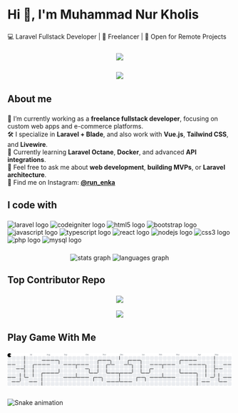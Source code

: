 <h1 align="left">Hi 👋, I'm Muhammad Nur Kholis</h1>

###

<p align="left">💻 Laravel Fullstack Developer | 🎯 Freelancer | 🚀 Open for Remote Projects</p>

###

<div align="center">
  <img height="100" src="https://media3.giphy.com/media/v1.Y2lkPTc5MGI3NjExMm53djI2NGg5OGxuMjVqaWZydnR5ZHdyZ3U2MXduZWhsaWZ4NTB1eCZlcD12MV9pbnRlcm5hbF9naWZfYnlfaWQmY3Q9Zw/3o6wNZz5H7d1dcxVhC/giphy.gif"  />
</div>

###

<div align="center">
  <img src="https://visitor-badge.laobi.icu/badge?page_id=KholisEnka22.KholisEnka22&left_color=chocolate&right_color=brown"  />
</div>

###

<h2 align="left">About me</h2>

###

<p align="left">
  🔭 I’m currently working as a <strong>freelance fullstack developer</strong>, focusing on custom web apps and e-commerce platforms.<br>
  🛠️ I specialize in <strong>Laravel + Blade</strong>, and also work with <strong>Vue.js</strong>, <strong>Tailwind CSS</strong>, and <strong>Livewire</strong>.<br>
  🌱 Currently learning <strong>Laravel Octane</strong>, <strong>Docker</strong>, and advanced <strong>API integrations</strong>.<br>
  💬 Feel free to ask me about <strong>web development</strong>, <strong>building MVPs</strong>, or <strong>Laravel architecture</strong>.<br>
  📸 Find me on Instagram: <a href="https://instagram.com/run_enka" target="_blank"><strong>@run_enka</strong></a>
</p>

###

<h2 align="left">I code with</h2>

###

<div align="left">
  <img src="https://cdn.jsdelivr.net/gh/devicons/devicon/icons/laravel/laravel-original.svg" height="40" alt="laravel logo"  />
 
  <img src="https://cdn.jsdelivr.net/gh/devicons/devicon/icons/codeigniter/codeigniter-plain.svg" height="40" alt="codeigniter logo"  />
  
  <img src="https://cdn.jsdelivr.net/gh/devicons/devicon/icons/html5/html5-original.svg" height="40" alt="html5 logo"  />
  
  <img src="https://cdn.jsdelivr.net/gh/devicons/devicon/icons/bootstrap/bootstrap-original.svg" height="40" alt="bootstrap logo"  />
  
  <img src="https://cdn.jsdelivr.net/gh/devicons/devicon/icons/javascript/javascript-original.svg" height="40" alt="javascript logo"  />
  
  <img src="https://cdn.jsdelivr.net/gh/devicons/devicon/icons/typescript/typescript-original.svg" height="40" alt="typescript logo"  />
  
  <img src="https://cdn.jsdelivr.net/gh/devicons/devicon/icons/react/react-original.svg" height="40" alt="react logo"  />
  
  <img src="https://cdn.jsdelivr.net/gh/devicons/devicon/icons/nodejs/nodejs-original.svg" height="40" alt="nodejs logo"  />
  
  <img src="https://cdn.jsdelivr.net/gh/devicons/devicon/icons/css3/css3-original.svg" height="40" alt="css3 logo"  />
  
  <img src="https://cdn.jsdelivr.net/gh/devicons/devicon/icons/php/php-original.svg" height="40" alt="php logo"  />
  
  <img src="https://cdn.jsdelivr.net/gh/devicons/devicon/icons/mysql/mysql-original.svg" height="40" alt="mysql logo"  />
</div>

###

<div align="center">
  <img src="https://github-readme-stats.vercel.app/api?username=KholisEnka22&hide_title=false&hide_rank=false&show_icons=true&include_all_commits=true&count_private=true&disable_animations=false&theme=dracula&locale=en&hide_border=false&order=1" height="150" alt="stats graph"  />
  <img src="https://github-readme-stats.vercel.app/api/top-langs?username=KholisEnka22&locale=en&hide_title=false&layout=compact&card_width=320&langs_count=5&theme=dracula&hide_border=false&order=2" height="150" alt="languages graph"  />
</div>

###

###

<h2 align="left">Top Contributor Repo</h2>

###

<div align="center">

![](https://github-contributor-stats.vercel.app/api?username=KholisEnka22&limit=5&theme=dark&combine_all_yearly_contributions=true)

[![](https://visitcount.itsvg.in/api?id=KholisEnka22&icon=0&color=0)](https://visitcount.itsvg.in)

</div>

###

<h2 align="left">Play Game With Me</h2>

###

<picture>
  <source media="(prefers-color-scheme: dark)" srcset="https://raw.githubusercontent.com/KholisEnka22/KholisEnka22/output/pacman-contribution-graph-dark.svg">
  <source media="(prefers-color-scheme: light)" srcset="https://raw.githubusercontent.com/KholisEnka22/KholisEnka22/output/pacman-contribution-graph.svg">
  <img alt="pacman contribution graph" src="https://raw.githubusercontent.com/KholisEnka22/KholisEnka22/output/pacman-contribution-graph.svg">
</picture>

###

<img src="https://raw.githubusercontent.com/KholisEnka22/KholisEnka22/output/snake.svg" alt="Snake animation" />

###
